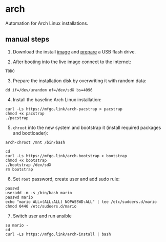 # arch

Automation for Arch Linux installations.

## manual steps

1. Download the install [image](https://www.archlinux.org/download/) and
[prepare](https://wiki.archlinux.org/index.php/USB_flash_installation_medium)
a USB flash drive.

2. After booting into the live image connect to the internet:

```
TODO
```

3. Prepare the installation disk by overwriting it with random data:

```shell
dd if=/dev/urandom of=/dev/sdX bs=4096
```

4. Install the baseline Arch Linux installation:

```shell
curl -Ls https://mfgo.link/arch-pacstrap > pacstrap
chmod +x pacstrap
./pacstrap
```

5. `chroot` into the new system and bootstrap it (install required packages
and bootloader):

```shell
arch-chroot /mnt /bin/bash
```

```shell
cd
curl -Ls https://mfgo.link/arch-bootstrap > bootstrap
chmod +x bootstrap
./bootstrap /dev/sdX
rm bootstrap
```

6. Set `root` password, create user and add sudo rule:

```shell
passwd
useradd -m -s /bin/bash mario
passwd mario
echo "mario ALL=(ALL:ALL) NOPASSWD:ALL" | tee /etc/sudoers.d/mario
chmod 0440 /etc/sudoers.d/mario
```

7. Switch user and run ansible

```shell
su mario -
cd
curl -Ls https://mfgo.link/arch-install | bash
```
